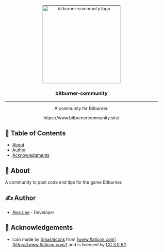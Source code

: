 <p align="center">
  <a href="" rel="noopener">
 <img width=256px height=256px src="https://github.com/alexlee-dev/bitburner-community/raw/master/bitburner-community.svg?sanitize=true" alt="bitburner-community logo"></a>
</p>

<h3 align="center">bitburner-community</h3>

<div align="center">

<!-- [![NPM Version][npm-image]][npm-url] [![NPM Total Downloads][npm-downloads]][npm-url] [![npm bundle size (minified + gzip)][size-image]][npm-url] [![Coverage Status](https://coveralls.io/repos/github/alexlee-dev/bitburner-community/badge.svg?branch=master)](https://coveralls.io/github/alexlee-dev/bitburner-community?branch=master) [![Build Status](https://travis-ci.org/alexlee-dev/bitburner-community.svg?branch=master)](https://travis-ci.org/alexlee-dev/bitburner-community.svg?branch=master) -->

</div>

---

<p align="center"> A community for Bitburner.
    <br> 
</p>

<div align="center">https://www.bitburnercommunity.site/</div>

## 📝 Table of Contents

- [About](#about)
- [Author](#author)
- [Acknowledgments](#acknowledgement)

## 🧐 About <a name="about"></a>

A community to post code and tips for the game Bitburner.

## ✍️ Author <a name="author"></a>

- [Alex Lee](https://github.com/alexlee-dev) - Developer

## 🎉 Acknowledgements <a name="acknowledgement"></a>

- Icon made by [Smashicons](https://www.flaticon.com/authors/smashicons) from [www.flaticon.com](https://www.flaticon.com/) and is licensed by [CC 3.0 BY](http://creativecommons.org/licenses/by/3.0/).

[npm-image]: https://img.shields.io/npm/v/bitburner-community.svg
[npm-downloads]: https://img.shields.io/npm/dt/bitburner-community.svg
[npm-url]: https://www.npmjs.com/package/bitburner-community
[size-image]: https://img.shields.io/bundlephobia/minzip/bitburner-community.svg
[bitburner-community-icon]: https://github.com/alexlee-dev/bitburner-community/raw/master/bitburner-community.png
